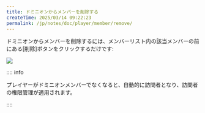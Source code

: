```yaml
---
title: ドミニオンからメンバーを削除する
createTime: 2025/03/14 09:22:23
permalink: /jp/notes/doc/player/member/remove/
---
```


ドミニオンからメンバーを削除するには、メンバーリスト内の該当メンバーの前にある[削除]ボタンをクリックするだけです:

![](/player/member/remove/1.png)

:::: info

プレイヤーがドミニオンメンバーでなくなると、自動的に訪問者となり、訪問者の権限管理が適用されます。

::::